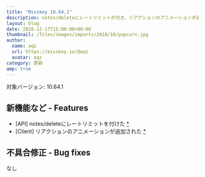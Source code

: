 ```yaml
---
title: "Misskey 10.64.1"
description: notes/deleteにレートリミットが付き、リアクションのアニメーションが追加された 
layout: blog
date: 2018-12-17T15:00:00+09:00
thumbnail: /files/images/imports/2018/10/popcorn.jpg
author:
  name: aqz
  url: https://misskey.io/@aqz
  avatar: aqz
category: 更新
amp: true
---
```

対象バージョン: 10.64.1

## 新機能など - Features
- [API] notes/deleteにレートリミットを付けた [*](https://github.com/syuilo/misskey/commit/16707370757864d3e77f64a5568ae7c531bb97b1)
- [Client] リアクションのアニメーションが追加された [*](https://github.com/syuilo/misskey/commit/6e5c93f926a2569d4c2f045e04f40c3f23c48b03)

## 不具合修正 - Bug fixes
なし